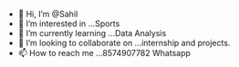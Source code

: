 - 👋 Hi, I’m @Sahil
- 👀 I’m interested in ...Sports
- 🌱 I’m currently learning ...Data Analysis
- 💞️ I’m looking to collaborate on ...internship and projects.
- 📫 How to reach me ...8574907782 Whatsapp

<!---
sahilcst/sahilcst is a ✨ special ✨ repository because its `README.md` (this file) appears on your GitHub profile.
You can click the Preview link to take a look at your changes.
--->
